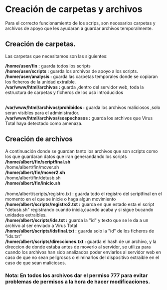 # Creación de carpetas y archivos
Para el correcto funcionamiento de los scrips, son  necesarios carpetas y archivos de apoyo que les ayudaran a guardar archivos temporalmente.
## Creación de carpetas.
Las carpetas que necesitamos son las siguientes:

**/home/user/fin :** guarda todos los scripts
<br>**/home/user/scripts :** guarda los archivos de apoyo a los scripts.
<br>**/home/user/analysis :** guarda las  carpetas temporales donde se copiaran los ficheros de la unidad extraible.
<br>**/var/www/html/archivos :** guarda ,dentro del servidor web, toda la estructura de carpetas y ficheros de los usb introducidos

<br>**/var/www/html/archivos/prohibidos :** guarda los archivos maliciosos ,solo seran visibles para el administrador.
<br>**/var/www/html/archivos/sospechosos :** guarda los archivos que Virus Total haya detectado como amenaza.

## Creación de archivos
A continuación donde se guardan tanto los archivos que son scripts como los que guardaran datos que iran generandando los scripts
<br>**/home/albert/fin/scriptfinal.sh 
<br>**/home/albert/fin/mover.sh 
<br>**/home/albert/fin/mover2.sh
<br>**/home/albert/fin/detusb.sh 
<br>**/home/albert/fin/inicio.sh    
<br>**/home/albert/scripts/registro.txt : guarda todo el registro del scriptfinal en el momento en el que se inicie o haga algún movimiento
<br>**/home/albert/scripts/registro2.txt :** guarda en que estado esta el script "detusb.sh" registrando cuando inicia,cuando acaba y si sigue bucando unidades extraibles.
<br>**/home/albert/scripts/ids.txt :** guarda la "id" y texto que se le da a un archivo al ser enviado a Virus Total
<br>**/home/albert/scripts/idsfinal.txt :** guarda solo la "id" de los  ficheros de "ids.txt" 
<br>**/home/albert/scripts/direcciones.txt :** guarda el hash de un archivo, y la direccion de donde estaba antes de moverlo al servidor, se utiliza para cuando los archivos han sido analizados poder enviarlos al servidor web en caso de que no sean peligrosos o eliminarlos del dispositivo extraible en el caso de que sean maliciosos.

### Nota: En todos los archivos dar el permiso 777 para evitar problemas de permisos a la hora de hacer modificaciones.
